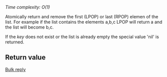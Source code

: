 

_Time complexity: O(1)_

Atomically return and remove the first (LPOP) or last (RPOP) elemen
of the list. For example if the list contains the elements a,b,c LPOP
will return a and the list will become b,c.

If the _key_ does not exist or the list is already empty the special
value 'nil' is returned.

## Return value

[Bulk reply][1]



[1]: /p/redis/wiki/ReplyTypes
